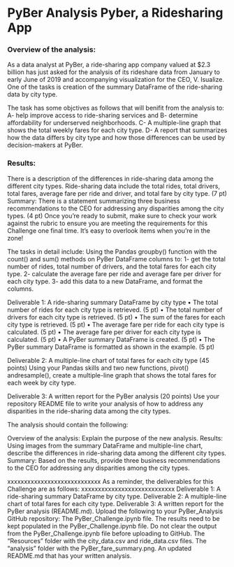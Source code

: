 # PyBer Analysis  Pyber, a Ridesharing App

### Overview of the analysis:

As a data analyst at PyBer, a ride-sharing app company valued at $2.3 billion has just asked for  the analysis of its rideshare data from January to early June of 2019 and accompanying visualization for the CEO, V. Isualize. One of the tasks is creation of the summary DataFrame of the ride-sharing data by city type. 

The task has some objctives as follows that will benifit from the analysis to:
  A-	help improve access to ride-sharing services and 
  B-	determine affordability for underserved neighborhoods.
  C-	A multiple-line graph that shows the total weekly fares for each city type. 
  D-	A report that summarizes how the data differs by city type and how those differences can be used by decision-makers at PyBer.

### Results:
There is a description of the differences in ride-sharing data among the different city types. Ride-sharing data include the total rides, total drivers, total fares, average fare per ride and driver, and total fare by city type. (7 pt)
Summary:
There is a statement summarizing three business recommendations to the CEO for addressing any disparities among the city types. (4 pt)
Once you’re ready to submit, make sure to check your work against the rubric to ensure you are meeting the requirements for this Challenge one final time. It’s easy to overlook items when you’re in the zone!

The tasks in detail include:
Using the Pandas groupby() function with the count() and sum() methods on PyBer DataFrame columns to:
1-	get the total number of rides, total number of drivers, and the total fares for each city type. 
2-	calculate the average fare per ride and average fare per driver for each city type. 
3-	add this data to a new DataFrame, and format the columns.

Deliverable 1: A ride-sharing summary DataFrame by city type
•	The total number of rides for each city type is retrieved. (5 pt)
•	The total number of drivers for each city type is retrieved. (5 pt)
•	The sum of the fares for each city type is retrieved. (5 pt)
•	The average fare per ride for each city type is calculated. (5 pt)
•	The average fare per driver for each city type is calculated. (5 pt)
•	A PyBer summary DataFrame is created. (5 pt)
•	The PyBer summary DataFrame is formatted as shown in the example. (5 pt)

Deliverable 2: A multiple-line chart of total fares for each city type (45 points)
Using your Pandas skills and two new functions, pivot() andresample(), create a multiple-line graph that shows the total fares for each week by city type.

Deliverable 3: A written report for the PyBer analysis (20 points)
Use your repository README file to write your analysis of how to address any disparities in the ride-sharing data among the city types.

The analysis should contain the following:

Overview of the analysis: Explain the purpose of the new analysis.
Results: Using images from the summary DataFrame and multiple-line chart, describe the differences in ride-sharing data among the different city types.
Summary: Based on the results, provide three business recommendations to the CEO for addressing any disparities among the city types.



xxxxxxxxxxxxxxxxxxxxxxxxxxxx
As a reminder, the deliverables for this Challenge are as follows:
xxxxxxxxxxxxxxxxxxxxxxxxxxxx
Deliverable 1: A ride-sharing summary DataFrame by city type.
Deliverable 2: A multiple-line chart of total fares for each city type.
Deliverable 3: A written report for the PyBer analysis (README.md).
Upload the following to your PyBer_Analysis GitHub repository:
The PyBer_Challenge.ipynb file.
The results need to be kept populated in the PyBer_Challenge.ipynb file. Do not clear the output from the PyBer_Challenge.ipynb file before uploading to GitHub.
The “Resources” folder with the city_data.csv and ride_data.csv files.
The “analysis” folder with the PyBer_fare_summary.png.
An updated README.md that has your written analysis.
